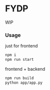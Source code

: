 # FYDP

WIP

### Usage

just for frontend

```bash
npm i
npm run start
```

frontend + backend

```bash
npm run build
python app/app.py
```
